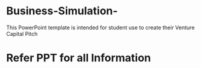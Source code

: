 # Business-Simulation-
This PowerPoint template is intended for student use to create their Venture Capital Pitch 
# Refer PPT for all Information
